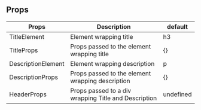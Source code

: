 ## Props

|Props|Description|default|
|-----|-----------|-------|
|TitleElement|Element wrapping title|h3|
|TitleProps|Props passed to the element wrapping title|{}|
|DescriptionElement|Element wrapping description|p|
|DescriptionProps|Props passed to the element wrapping description|{}|
|HeaderProps|Props passed to a div wrapping Title and Description|undefined|
